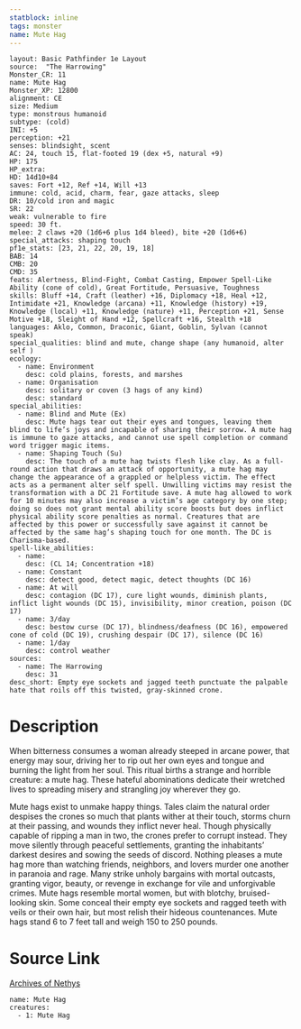 ```yaml
---
statblock: inline
tags: monster
name: Mute Hag
---
```

```statblock
layout: Basic Pathfinder 1e Layout
source:  "The Harrowing"
Monster_CR: 11
name: Mute Hag
Monster_XP: 12800
alignment: CE
size: Medium
type: monstrous humanoid
subtype: (cold)
INI: +5
perception: +21
senses: blindsight, scent
AC: 24, touch 15, flat-footed 19 (dex +5, natural +9)
HP: 175
HP_extra: 
HD: 14d10+84
saves: Fort +12, Ref +14, Will +13
immune: cold, acid, charm, fear, gaze attacks, sleep
DR: 10/cold iron and magic
SR: 22
weak: vulnerable to fire
speed: 30 ft.
melee: 2 claws +20 (1d6+6 plus 1d4 bleed), bite +20 (1d6+6)
special_attacks: shaping touch
pf1e_stats: [23, 21, 22, 20, 19, 18]
BAB: 14
CMB: 20
CMD: 35
feats: Alertness, Blind-Fight, Combat Casting, Empower Spell-Like Ability (cone of cold), Great Fortitude, Persuasive, Toughness
skills: Bluff +14, Craft (leather) +16, Diplomacy +18, Heal +12, Intimidate +21, Knowledge (arcana) +11, Knowledge (history) +19, Knowledge (local) +11, Knowledge (nature) +11, Perception +21, Sense Motive +18, Sleight of Hand +12, Spellcraft +16, Stealth +18
languages: Aklo, Common, Draconic, Giant, Goblin, Sylvan (cannot speak)
special_qualities: blind and mute, change shape (any humanoid, alter self )
ecology:
  - name: Environment
    desc: cold plains, forests, and marshes
  - name: Organisation
    desc: solitary or coven (3 hags of any kind)
    desc: standard
special_abilities:
  - name: Blind and Mute (Ex)
    desc: Mute hags tear out their eyes and tongues, leaving them blind to life’s joys and incapable of sharing their sorrow. A mute hag is immune to gaze attacks, and cannot use spell completion or command word trigger magic items.
  - name: Shaping Touch (Su)
    desc: The touch of a mute hag twists flesh like clay. As a full-round action that draws an attack of opportunity, a mute hag may change the appearance of a grappled or helpless victim. The effect acts as a permanent alter self spell. Unwilling victims may resist the transformation with a DC 21 Fortitude save. A mute hag allowed to work for 10 minutes may also increase a victim’s age category by one step; doing so does not grant mental ability score boosts but does inflict physical ability score penalties as normal. Creatures that are affected by this power or successfully save against it cannot be affected by the same hag’s shaping touch for one month. The DC is Charisma-based.
spell-like_abilities:
  - name:
    desc: (CL 14; Concentration +18)
  - name: Constant
    desc: detect good, detect magic, detect thoughts (DC 16)
  - name: At will
    desc: contagion (DC 17), cure light wounds, diminish plants, inflict light wounds (DC 15), invisibility, minor creation, poison (DC 17)
  - name: 3/day
    desc: bestow curse (DC 17), blindness/deafness (DC 16), empowered cone of cold (DC 19), crushing despair (DC 17), silence (DC 16)
  - name: 1/day
    desc: control weather
sources:
  - name: The Harrowing
    desc: 31
desc_short: Empty eye sockets and jagged teeth punctuate the palpable hate that roils off this twisted, gray-skinned crone.
```
# Description
When bitterness consumes a woman already steeped in arcane power, that energy may sour, driving her to rip out her own eyes and tongue and burning the light from her soul. This ritual births a strange and horrible creature: a mute hag. These hateful abominations dedicate their wretched lives to spreading misery and strangling joy wherever they go.

Mute hags exist to unmake happy things. Tales claim the natural order despises the crones so much that plants wither at their touch, storms churn at their passing, and wounds they inflict never heal. Though physically capable of ripping a man in two, the crones prefer to corrupt instead. They move silently through peaceful settlements, granting the inhabitants’ darkest desires and sowing the seeds of discord. Nothing pleases a mute hag more than watching friends, neighbors, and lovers murder one another in paranoia and rage. Many strike unholy bargains with mortal outcasts, granting vigor, beauty, or revenge in exchange for vile and unforgivable crimes. Mute hags resemble mortal women, but with blotchy, bruised-looking skin. Some conceal their empty eye sockets and ragged teeth with veils or their own hair, but most relish their hideous countenances. Mute hags stand 6 to 7 feet tall and weigh 150 to 250 pounds.
# Source Link
[Archives of Nethys](https://aonprd.com/MonsterDisplay.aspx?ItemName=Mute%20Hag)
```encounter-table
name: Mute Hag
creatures:
  - 1: Mute Hag
```
